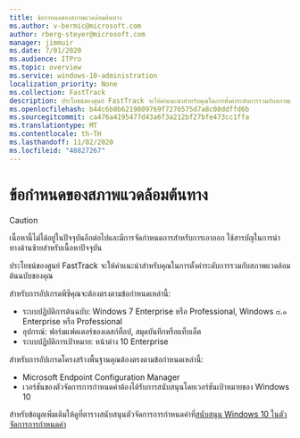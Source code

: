 ```yaml
---
title: ข้อกำหนดของสภาพแวดล้อมต้นทาง
ms.author: v-bermic@microsoft.com
author: rberg-steyer@microsoft.com
manager: jimmuir
ms.date: 7/01/2020
ms.audience: ITPro
ms.topic: overview
ms.service: windows-10-administration
localization_priority: None
ms.collection: FastTrack
description: ประโยชน์ของศูนย์ FastTrack จะให้คำแนะนำสำหรับคุณในการตั้งค่าระดับการรวมกับสภาพแวดล้อมต้นฉบับของคุณสำหรับการปรับใช้ Windows 10
ms.openlocfilehash: b44c6b8b6219809769f7276575d7a8c08ddffd6b
ms.sourcegitcommit: ca476a4195477d43a6f3a212bf27bfe473cc1ffa
ms.translationtype: MT
ms.contentlocale: th-TH
ms.lasthandoff: 11/02/2020
ms.locfileid: "48827267"
---
```

# <a name="source-environment-expectations"></a>ข้อกำหนดของสภาพแวดล้อมต้นทาง

> [!CAUTION]
> เนื้อหานี้ไม่ได้อยู่ในปัจจุบันอีกต่อไปและมีการจัดกำหนดการสำหรับการเอาออก ใช้สารบัญในการนำทางด้านซ้ายสำหรับเนื้อหาปัจจุบัน

ประโยชน์ของศูนย์ FastTrack จะให้คำแนะนำสำหรับคุณในการตั้งค่าระดับการรวมกับสภาพแวดล้อมต้นฉบับของคุณ
  
สำหรับการอัปเกรดพีซีคุณจะต้องตรงตามข้อกำหนดเหล่านี้:

- ระบบปฏิบัติการต้นฉบับ: Windows 7 Enterprise หรือ Professional, Windows ๘.๑ Enterprise หรือ Professional
- อุปกรณ์: ฟอร์มแฟคเตอร์ของเดสก์ท็อป, สมุดบันทึกหรือแท็บเล็ต
- ระบบปฏิบัติการเป้าหมาย: หน้าต่าง 10 Enterprise

สำหรับการอัปเกรดโครงสร้างพื้นฐานคุณต้องตรงตามข้อกำหนดเหล่านี้:   

- Microsoft Endpoint Configuration Manager  
- เวอร์ชันของตัวจัดการการกำหนดค่าต้องได้รับการสนับสนุนโดยเวอร์ชันเป้าหมายของ Windows 10

สำหรับข้อมูลเพิ่มเติมให้ดูที่ตารางสนับสนุนตัวจัดการการกำหนดค่าที่[สนับสนุน Windows 10 ในตัวจัดการการกำหนดค่า](https://docs.microsoft.com/sccm/core/plan-design/configs/support-for-windows-10)
  